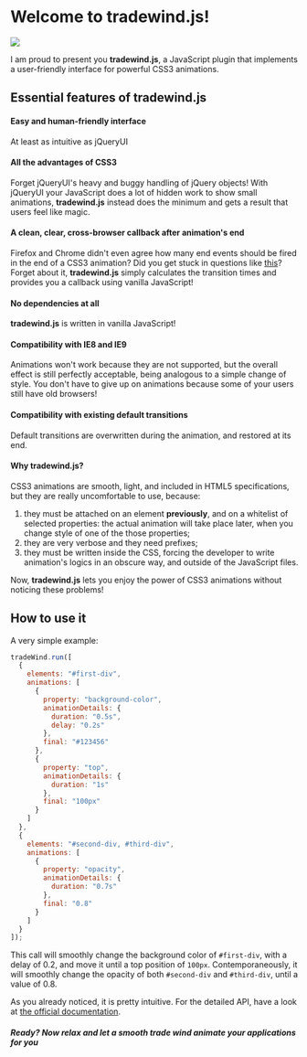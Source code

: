 # Welcome to tradewind.js!

<img src="https://cloud.githubusercontent.com/assets/1175837/6318836/0077e348-ba9d-11e4-9d57-3f33df352a2e.png"/>

I am proud to present you <b>tradewind.js</b>, a JavaScript plugin that implements a user-friendly interface for powerful CSS3 animations.

## Essential features of tradewind.js

#### Easy and human-friendly interface
At least as intuitive as jQueryUI

#### All the advantages of CSS3
Forget jQueryUI's heavy and buggy handling of jQuery objects! With jQueryUI your JavaScript does a lot of hidden work to show small animations, <b>tradewind.js</b> instead does the minimum and gets a result that users feel like magic.

#### A clean, clear, cross-browser callback after animation's end
Firefox and Chrome didn't even agree how many end events should be fired in the end of a CSS3 animation? Did you get stuck in questions like [this](http://stackoverflow.com/questions/9255279/callback-when-css3-transition-finishes)? Forget about it, <b>tradewind.js</b> simply calculates the transition times and provides you a callback using vanilla JavaScript!

#### No dependencies at all
<b>tradewind.js</b> is written in vanilla JavaScript!

#### Compatibility with IE8 and IE9
Animations won't work because they are not supported, but the overall effect is still perfectly acceptable, being analogous to a simple change of style. You don't have to give up on animations because some of your users still have old browsers!

#### Compatibility with existing default transitions
Default transitions are overwritten during the animation, and restored at its end.

#### Why tradewind.js?
CSS3 animations are smooth, light, and included in HTML5 specifications, but they are really uncomfortable to use, because:

1. they must be attached on an element <b>previously</b>, and on a whitelist of selected properties: the actual animation will take place later, when you change style of one of the those properties;
2. they are very verbose and they need prefixes;
3. they must be written inside the CSS, forcing the developer to write animation's logics in an obscure way, and outside of the JavaScript files.

Now, <b>tradewind.js</b> lets you enjoy the power of CSS3 animations without noticing these problems!

## How to use it

A very simple example:

```javascript
tradeWind.run([
  {
    elements: "#first-div",
    animations: [
      {
        property: "background-color",
        animationDetails: {
          duration: "0.5s",
          delay: "0.2s"
        },
        final: "#123456"
      },
      {
        property: "top",
        animationDetails: {
          duration: "1s"
        },
        final: "100px"
      }
    ]
  },
  {
    elements: "#second-div, #third-div",
    animations: [
      {
        property: "opacity",
        animationDetails: {
          duration: "0.7s"
        },
        final: "0.8"
      }
    ]
  }
]);
```

This call will smoothly change the background color of `#first-div`, with a delay of 0.2, and move it until a top position of `100px`. Contemporaneously, it will smoothly change the opacity of both `#second-div` and `#third-div`, until a value of 0.8.

As you already noticed, it is pretty intuitive. For the detailed API, have a look at [the official documentation](https://github.com/adrdilauro/tradewind.js/wiki/Official-documentation).

##### Ready? Now relax and let a smooth trade wind animate your applications for you
